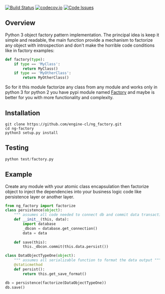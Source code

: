 [![Build Status](https://travis-ci.org/engine-cl/ng-factory.svg)](https://travis-ci.org/engine-cl/ng-factory)
[![codecov.io](https://codecov.io/github/engine-cl/ng-factory/coverage.svg?branch=master)](https://codecov.io/github/engine-cl/ng-factory?branch=master)
[![Code Issues](https://www.quantifiedcode.com/api/v1/project/f57003898f714494b2a6f2bb66516a18/badge.svg)](https://www.quantifiedcode.com/app/project/f57003898f714494b2a6f2bb66516a18)
## Overview
Python 3 object factory pattern implementation.
The principal idea is keep it simple and readable, the main function provide a mechanism to factorize any object
with introspection and don't make the horrible code conditions like in factory examples:
```python
def factory(type):
    if type == 'MyClass': 
        return MyClass()
    if type == 'MyOtherClass': 
        return MyOtherClass()
``` 
 So for it this module factorize any class from any module and works only in python 3 
for python 2 you have pypi module named [Factory](https://pypi.python.org/pypi/Factory/) and maybe is better for you 
with more functionality and complexity.

## Installation
```shell
git clone https://github.com/engine-cl/ng_factory.git
cd ng-factory
python3 setup.py install
```

## Testing
```python
python test/factory.py
```
## Example
Create any module with your atomic class encapsulation then factorize object to inject the dependencies into 
your business logic code like persistence layer or another layer.
```python
from ng_factory import factorize
class persistence(object):
    """ assumes all code needed to connect db and commit data transaction """
    def __init__(this, data):
        import database
        _dbcon = database.get_connection()
        data = data
        
    def save(this):
        this._dbcon.commit(this.data.persist())

class DataObjectTypeOne(object):
    """ assumes all serializable function to format the data output """
    @staticmethod
    def persist():
        return this.get_save_format()

db = persistence(factorize(DataObjectTypeOne))
db.save()

```
